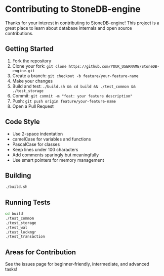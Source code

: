 # Contributing to StoneDB-engine

Thanks for your interest in contributing to StoneDB-engine! This project is a great place to learn about database internals and open source contributions.

## Getting Started

1. Fork the repository
2. Clone your fork: `git clone https://github.com/YOUR_USERNAME/StoneDB-engine.git`
3. Create a branch: `git checkout -b feature/your-feature-name`
4. Make your changes
5. Build and test: `./build.sh && cd build && ./test_common && ./test_storage`
6. Commit: `git commit -m "feat: your feature description"`
7. Push: `git push origin feature/your-feature-name`
8. Open a Pull Request

## Code Style

- Use 2-space indentation
- camelCase for variables and functions
- PascalCase for classes
- Keep lines under 100 characters
- Add comments sparingly but meaningfully
- Use smart pointers for memory management

## Building

```bash
./build.sh
```

## Running Tests

```bash
cd build
./test_common
./test_storage
./test_wal
./test_lockmgr
./test_transaction
```

## Areas for Contribution

See the issues page for beginner-friendly, intermediate, and advanced tasks!
